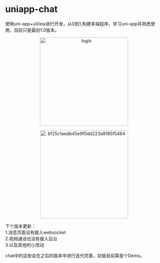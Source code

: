 # uniapp-chat
使用uni-app+uView进行开发，从0到1,构建多端程序，学习uni-app并熟悉使用，目前只是最初1.0版本。
<p align="center">
  <img width="282" alt="login" src="https://user-images.githubusercontent.com/40413892/176952918-4cd0188e-68a7-4368-964d-48a195df3755.png">
</p>
<p align="center">
  <img width="281" alt="bf25c1aedb45e9f0dd223a8185f5464" src="https://user-images.githubusercontent.com/40413892/176951651-f31f29b2-afdc-427c-87f9-c4d6590906c6.png">
</p>
下个版本更新：<br>
1.消息页面没有接入websocket<br>
2.视频通话也没有接入后台<br>   
3.以及其他的小改动<br> 

chat中的这些会在之后的版本中进行迭代完善，初版目前算是个Demo。
